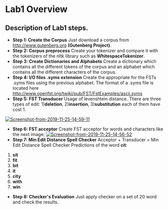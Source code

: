 # Lab1 Overview
## Description of Lab1 steps.
* **Step 1: Create the Corpus**
Just download a corpus from http://www.gutenberg.org __(Gutenberg Project)__.
* **Step 2: Corpus preprocess**
Create your tokenizer and compare it with the tokenizers of the nltk library such as __WhitespaceTokenizer__.
* **Step 3: Create Dictionaries and Alphabets**
Create a dictionary which contains all the different tokens of the corpus and an alphabet which contains all the different characters of the corpus.
* **Step 4: I/O files .syms extension**
Create the appropriate for the FSTs .syms files using the previous alphabet. The format of a .syms file is located here http://www.openfst.org/twiki/pub/FST/FstExamples/ascii.syms
* **Step 5: FST Transducer**
Usage of levenshtein distance. There are three types of edit: 1)__deletion__, 2)__insertion__, 3)__substitution__ each of them have cost 1.

<a href="https://ibb.co/bBKjFNK"><img src="https://i.ibb.co/xj7KYz7/Screenshot-from-2019-11-25-14-59-11.png" alt="Screenshot-from-2019-11-25-14-59-11" border="0"></a>
* **Step 6: FST acceptor**
Create FST acceptor for words and characters like the next image:
<a href="https://ibb.co/F6y7Z7D"><img src="https://i.ibb.co/fMy060x/Screenshot-from-2019-11-25-14-56-52.png" alt="Screenshot-from-2019-11-25-14-56-52" border="0"></a>
* **Step 7: Min Edit Distance Spell Checker**
Acceptor + Transducer = Min Edit Distance Spell Checker
Predictions of the word __cit__: 
1. __sit__
2. __fit__
3. __bit__
4. __it__
5. __city__
6. __with__
7. __win__
* **Step 8: Checker's Evaluation**
Just apply checker on a set of 20 word and check the results.
